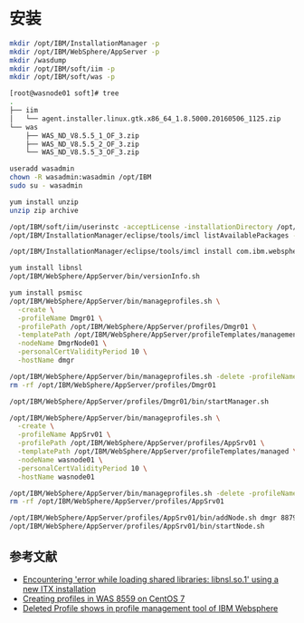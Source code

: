 # 安装

```sh
mkdir /opt/IBM/InstallationManager -p
mkdir /opt/IBM/WebSphere/AppServer -p
mkdir /wasdump
mkdir /opt/IBM/soft/iim -p
mkdir /opt/IBM/soft/was -p

[root@wasnode01 soft]# tree 
.
├── iim
│   └── agent.installer.linux.gtk.x86_64_1.8.5000.20160506_1125.zip
└── was
    ├── WAS_ND_V8.5.5_1_OF_3.zip
    ├── WAS_ND_V8.5.5_2_OF_3.zip
    └── WAS_ND_V8.5.5_3_OF_3.zip

useradd wasadmin
chown -R wasadmin:wasadmin /opt/IBM
sudo su - wasadmin

yum install unzip
unzip zip archive

/opt/IBM/soft/iim/userinstc -acceptLicense -installationDirectory /opt/IBM/InstallationManager -log ./log.xml -silent
/opt/IBM/InstallationManager/eclipse/tools/imcl listAvailablePackages -repositories /opt/IBM/soft/was/repository.config -features -long

/opt/IBM/InstallationManager/eclipse/tools/imcl install com.ibm.websphere.ND.v85_8.5.5000.20130514_1044 -repositories /opt/IBM/soft/was/repository.config -installationDirectory /opt/IBM/WebSphere/AppServer -acceptLicense

yum install libnsl
/opt/IBM/WebSphere/AppServer/bin/versionInfo.sh

yum install psmisc
/opt/IBM/WebSphere/AppServer/bin/manageprofiles.sh \
  -create \
  -profileName Dmgr01 \
  -profilePath /opt/IBM/WebSphere/AppServer/profiles/Dmgr01 \
  -templatePath /opt/IBM/WebSphere/AppServer/profileTemplates/management \
  -nodeName DmgrNode01 \
  -personalCertValidityPeriod 10 \
  -hostName dmgr

/opt/IBM/WebSphere/AppServer/bin/manageprofiles.sh -delete -profileName Dmgr01
rm -rf /opt/IBM/WebSphere/AppServer/profiles/Dmgr01

/opt/IBM/WebSphere/AppServer/profiles/Dmgr01/bin/startManager.sh

/opt/IBM/WebSphere/AppServer/bin/manageprofiles.sh \
  -create \
  -profileName AppSrv01 \
  -profilePath /opt/IBM/WebSphere/AppServer/profiles/AppSrv01 \
  -templatePath /opt/IBM/WebSphere/AppServer/profileTemplates/managed \
  -nodeName wasnode01 \
  -personalCertValidityPeriod 10 \
  -hostName wasnode01

/opt/IBM/WebSphere/AppServer/bin/manageprofiles.sh -delete -profileName AppSrv01
rm -rf /opt/IBM/WebSphere/AppServer/profiles/AppSrv01

/opt/IBM/WebSphere/AppServer/profiles/AppSrv01/bin/addNode.sh dmgr 8879
/opt/IBM/WebSphere/AppServer/profiles/AppSrv01/bin/startNode.sh
```

## 参考文献

- [Encountering 'error while loading shared libraries: libnsl.so.1' using a new ITX installation](https://www.ibm.com/support/pages/encountering-error-while-loading-shared-libraries-libnslso1-using-new-itx-installation)
- [Creating profiles in WAS 8559 on CentOS 7](https://serverfault.com/questions/789392/creating-profiles-in-was-8559-on-centos-7)
- [Deleted Profile shows in profile management tool of IBM Websphere](https://stackoverflow.com/questions/24296637/deleted-profile-shows-in-profile-management-tool-of-ibm-websphere)






